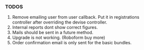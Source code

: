 ### TODOS 

1. Remove emailing user from user callback. Put it in registrations controller after overriding the devise controller.
2. Internal reports dont show correct figures.
3. Mails should be sent in a future method.
4. Upgrade is not working. (Roboform buy more)
5. Order confirmation email is only sent for the basic bundles.

